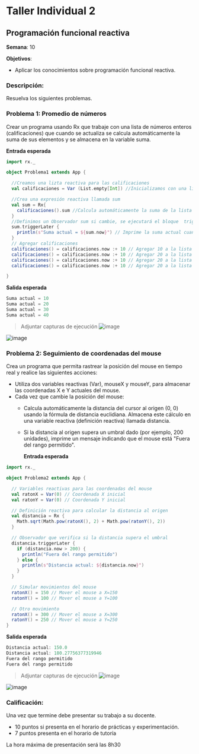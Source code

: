 # Taller Individual  2
## Programación funcional reactiva

**Semana**: 10

**Objetivos**:

- Aplicar los conocimientos sobre programación funcional reactiva.

### Descripción:

Resuelva los siguientes problemas.

### Problema 1: Promedio de números

Crear un programa usando Rx que trabaje con una lista de números enteros (calificaciones) que cuando se actualiza se calcula automáticamente la suma de sus elementos y se almacena en la variable suma.

**Entrada esperada**
```Scala
import rx._

object Problema1 extends App {

  //Creamos una lizta reactiva para las calificaciones
  val calificaciones = Var (List.empty[Int]) //Inicializamos con una lista vacia

  //Crea una expresión reactiva llamada sum
  val sum = Rx{
    calificaciones().sum //Calcula automáticamente la suma de la lista
  }
  //Definimos un Observador sum si cambie, se ejecutará el bloque  trigger.
  sum.triggerLater {
    println(s"Suma actual = ${sum.now}") // Imprime la suma actual cuando cambia
  }
  // Agregar calificaciones
  calificaciones() = calificaciones.now :+ 10 // Agregar 10 a la lista
  calificaciones() = calificaciones.now :+ 10 // Agregar 20 a la lista
  calificaciones() = calificaciones.now :+ 10 // Agregar 20 a la lista
  calificaciones() = calificaciones.now :+ 10 // Agregar 20 a la lista

}

```
**Salida esperada**
```Scala
Suma actual = 10
Suma actual = 20
Suma actual = 30
Suma actual = 40
```

> Adjuntar capturas de ejecución
![image](https://github.com/user-attachments/assets/dfe3f0ac-1bf3-4d0c-94ad-5936f4719c98)


![image](https://github.com/user-attachments/assets/a734fee9-129a-4344-9d92-5ea8b6d10b81)


### Problema 2: Seguimiento de coordenadas del mouse
Crea un programa que permita rastrear la posición del mouse en tiempo real y realice las siguientes acciones:

- Utiliza dos variables reactivas (Var), mouseX y mouseY, para almacenar las coordenadas X e Y actuales del mouse.
- Cada vez que cambie la posición del mouse:
  - Calcula automáticamente la distancia del cursor al origen (0, 0) usando la fórmula de distancia euclidiana. Almacena este cálculo en una variable reactiva (definición reactiva) llamada distancia.
  - Si la distancia al origen supera un umbral dado (por ejemplo, 200 unidades), imprime un mensaje indicando que el mouse está "Fuera del rango permitido".

    **Entrada esperada**
```Scala
import rx._

object Problema2 extends App {

  // Variables reactivas para las coordenadas del mouse
  val ratonX = Var(0) // Coordenada X inicial
  val ratonY = Var(0) // Coordenada Y inicial

  // Definición reactiva para calcular la distancia al origen
  val distancia = Rx {
    Math.sqrt(Math.pow(ratonX(), 2) + Math.pow(ratonY(), 2))
  }

  // Observador que verifica si la distancia supera el umbral
  distancia.triggerLater {
    if (distancia.now > 200) {
      println("Fuera del rango permitido")
    } else {
      println(s"Distancia actual: ${distancia.now}")
    }
  }

  // Simular movimientos del mouse
  ratonX() = 150 // Mover el mouse a X=150
  ratonY() = 100 // Mover el mouse a Y=100

  // Otro movimiento
  ratonX() = 300 // Mover el mouse a X=300
  ratonY() = 250 // Mover el mouse a Y=250
}

```

**Salida esperada**
```Scala
Distancia actual: 150.0
Distancia actual: 180.27756377319946
Fuera del rango permitido
Fuera del rango permitido
```

> Adjuntar capturas de ejecución
![image](https://github.com/user-attachments/assets/07bf6f53-1a69-4693-aa96-6cd37c84420f)

![image](https://github.com/user-attachments/assets/d748e512-f51c-44d5-a0d0-59094461b974)


### Calificación:

Una vez que termine debe presentar su trabajo a su docente.

- 10 puntos si presenta en el horario de prácticas y experimentación.
- 7 puntos presenta en el horario de tutoría

La hora máxima de presentación será las 8h30
